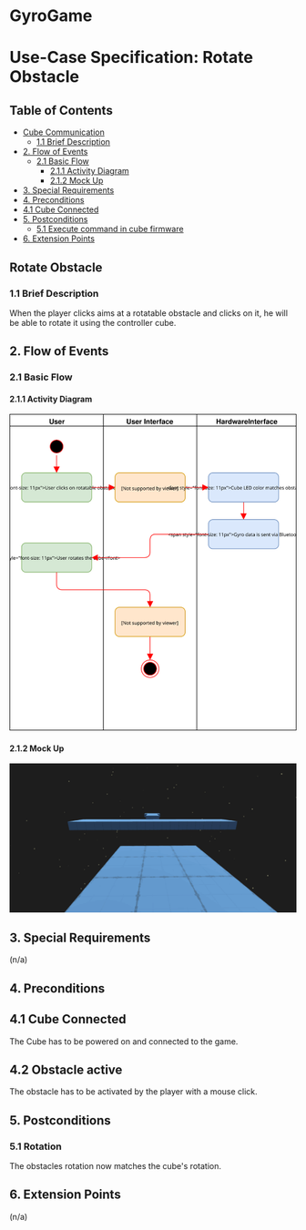 # GyroGame <!-- omit in toc -->

# Use-Case Specification: Rotate Obstacle <!-- omit in toc -->

## Table of Contents <!-- omit in toc -->
- [Cube Communication](#cube-communication)
  - [1.1 Brief Description](#11-brief-description)
- [2. Flow of Events](#2-flow-of-events)
  - [2.1 Basic Flow](#21-basic-flow)
    - [2.1.1 Activity Diagram](#211-activity-diagram)
    - [2.1.2 Mock Up](#212-mock-up)
- [3. Special Requirements](#3-special-requirements)
- [4. Preconditions](#4-preconditions)
- [4.1 Cube Connected](#41-cube-connected)
- [5. Postconditions](#5-postconditions)
  - [5.1 Execute command in cube firmware](#51-execute-command-in-cube-firmware)
- [6. Extension Points](#6-extension-points)

## Rotate Obstacle

### 1.1 Brief Description
When the player clicks aims at a rotatable obstacle and clicks on it, he will be able to rotate it using the controller cube.

## 2. Flow of Events

### 2.1 Basic Flow

#### 2.1.1 Activity Diagram

![Activity Diagram - Rotate Obstacle](./AD_RotateObstacle.svg)

#### 2.1.2 Mock Up

![Rotate Obstacle](../../images/RotateObstacle.gif)

## 3. Special Requirements
(n/a)

## 4. Preconditions

## 4.1 Cube Connected
The Cube has to be powered on and connected to the game.

## 4.2 Obstacle active
The obstacle has to be activated by the player with a mouse click.

## 5. Postconditions

### 5.1 Rotation
The obstacles rotation now matches the cube's rotation.

## 6. Extension Points
(n/a)
